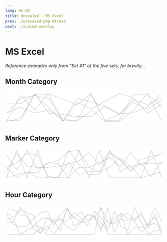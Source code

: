 ```yaml
---
lang: en-US
title: Unscaled - MS Excel
prev: ./unscaled-php-mtrand
next: ./scaled-overlay
---
```


# MS Excel

_Reference examples only from "Set #1" of the five sets, for brevity..._

## Month Category

![Month Sparkline](../_media/sparklines/erb-mo-s1.jpg)

## Marker Category

![Marker Sparkline](../_media/sparklines/erb-mrk-s1.jpg)

## Hour Category

![Hour Sparkline](../_media/sparklines/erb-hr-s1.jpg)
